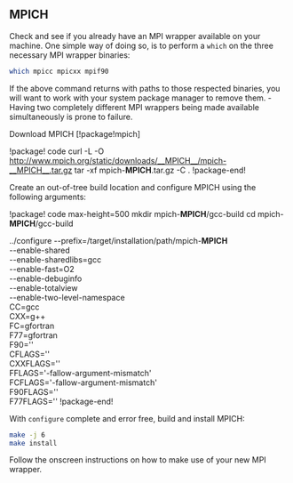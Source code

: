 ## MPICH

Check and see if you already have an MPI wrapper available on your machine. One simple way of doing
so, is to perform a `which` on the three necessary MPI wrapper binaries:

```bash
which mpicc mpicxx mpif90
```

If the above command returns with paths to those respected binaries, you will want to work with your
system package manager to remove them. -Having two completely different MPI wrappers being made
available simultaneously is prone to failure.

Download MPICH [!package!mpich]

!package! code
curl -L -O http://www.mpich.org/static/downloads/__MPICH__/mpich-__MPICH__.tar.gz
tar -xf mpich-__MPICH__.tar.gz -C .
!package-end!

Create an out-of-tree build location and configure MPICH using the following arguments:

!package! code max-height=500
mkdir mpich-__MPICH__/gcc-build
cd mpich-__MPICH__/gcc-build

../configure --prefix=/target/installation/path/mpich-__MPICH__ \
--enable-shared \
--enable-sharedlibs=gcc \
--enable-fast=O2 \
--enable-debuginfo \
--enable-totalview \
--enable-two-level-namespace \
CC=gcc \
CXX=g++ \
FC=gfortran \
F77=gfortran \
F90='' \
CFLAGS='' \
CXXFLAGS='' \
FFLAGS='-fallow-argument-mismatch' \
FCFLAGS='-fallow-argument-mismatch' \
F90FLAGS='' \
F77FLAGS=''
!package-end!

With `configure` complete and error free, build and install MPICH:

```bash
make -j 6
make install
```

Follow the onscreen instructions on how to make use of your new MPI wrapper.